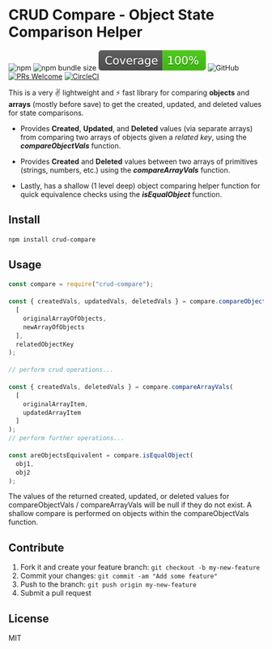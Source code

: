 # CRUD Compare - Object State Comparison Helper

![npm](https://img.shields.io/npm/v/crud-compare)
![npm bundle size](https://img.shields.io/bundlephobia/min/crud-compare)
![Coverage](coverage/badge.svg)
![GitHub](https://img.shields.io/github/license/tjmoses/crud-compare)
[![PRs Welcome](https://img.shields.io/badge/PRs-welcome-brightgreen.svg?style=flat-square)](http://makeapullrequest.com)
[![CircleCI](https://circleci.com/gh/tjmoses/crud-compare/tree/master.svg?style=svg)](https://circleci.com/gh/circleci/circleci-docs)

This is a very ✌ lightweight and ⚡️ fast library for comparing **objects** and **arrays** (mostly before save) to get the created, updated, and deleted values for state comparisons.

- Provides **Created**, **Updated**, and **Deleted** values (via separate arrays) from comparing two arrays of objects given a *related key*, using the ***compareObjectVals*** function.
  
- Provides **Created** and **Deleted** values between two arrays of primitives (strings, numbers, etc.) using the ***compareArrayVals*** function.

- Lastly, has a shallow (1 level deep) object comparing helper function for quick equivalence checks using the ***isEqualObject*** function.

## Install

```bash
npm install crud-compare
```

## Usage

```js
const compare = require("crud-compare");

const { createdVals, updatedVals, deletedVals } = compare.compareObjectVals(
  [
    originalArrayOfObjects,
    newArrayOfObjects
  ],
  relatedObjectKey
);

// perform crud operations...

const { createdVals, deletedVals } = compare.compareArrayVals(
  [
    originalArrayItem,
    updatedArrayItem
  ]
);
// perform further operations...

const areObjectsEquivalent = compare.isEqualObject(
  obj1,
  obj2
);

```

The values of the returned created, updated, or deleted values for compareObjectVals / compareArrayVals will be null if they do not exist. A shallow compare is performed on objects within the compareObjectVals function.

## Contribute

1. Fork it and create your feature branch: `git checkout -b my-new-feature`
2. Commit your changes: `git commit -am "Add some feature"`
3. Push to the branch: `git push origin my-new-feature`
4. Submit a pull request

## License

MIT
